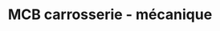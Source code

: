 ---
title: "MCB carrosserie - mécanique"
url: /pierrelaye/mcb-carrosserie-mecanique/
shop: Autowerkstatt
---